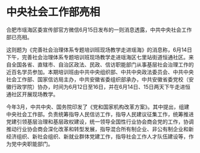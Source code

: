 

# 中央社会工作部亮相

合肥市瑶海区委宣传部官方微信6月15日发布的一则消息透露，中共中央社会工作部已亮相。

这则题为《完善社会治理体系专题培训班现场教学走进瑶海》的消息称，6月14日下午，完善社会治理体系专题培训班现场教学走进瑶海区七里站街道恒通社区。来自全国各省、直辖市、自治区政法、民政、信访职能部门从事基层社会治理工作的近百名学员参加。本期培训班由中共中央组织部、中共中央政法委员会、中共中央社会工作部、国家信访局主办，中共安徽省委组织部承办，中共安徽省委党校（安徽行政学院）协办，时间为6月12日至16日，并在6月14日、15日两天下午走进恒通社区开展现场教学。

今年3月，中共中央、国务院印发了《党和国家机构改革方案》。其中提出，组建中央社会工作部。负责统筹指导人民信访工作，指导人民建议征集工作，统筹推进党建引领基层治理和基层政权建设，统一领导全国性行业协会商会党的工作，协调推动行业协会商会深化改革和转型发展，指导混合所有制企业、非公有制企业和新经济组织、新社会组织、新就业群体党建工作，指导社会工作人才队伍建设等，作为党中央职能部门。

